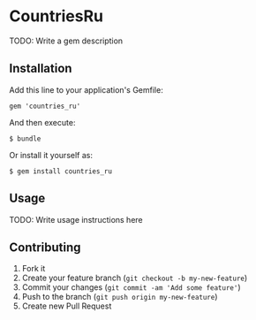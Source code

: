 # CountriesRu

TODO: Write a gem description

## Installation

Add this line to your application's Gemfile:

    gem 'countries_ru'

And then execute:

    $ bundle

Or install it yourself as:

    $ gem install countries_ru

## Usage

TODO: Write usage instructions here

## Contributing

1. Fork it
2. Create your feature branch (`git checkout -b my-new-feature`)
3. Commit your changes (`git commit -am 'Add some feature'`)
4. Push to the branch (`git push origin my-new-feature`)
5. Create new Pull Request
